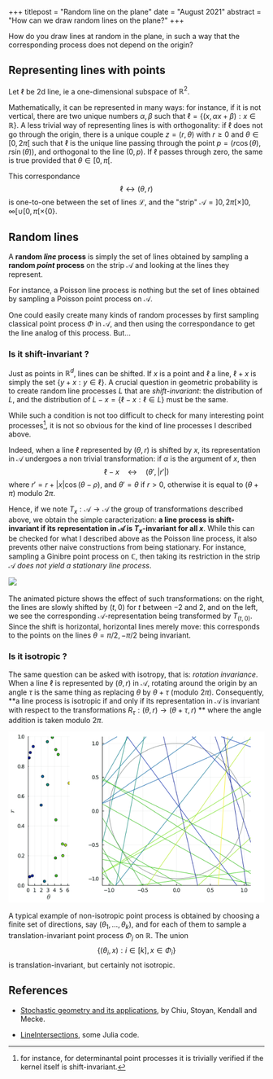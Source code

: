 +++
titlepost = "Random line on the plane"
date = "August 2021"
abstract = "How can we draw random lines on the plane?"
+++

How do you draw lines at random in the plane, in such a way that the corresponding process does not depend on the origin?

## Representing lines with points

Let $\ell$ be 2d line, ie a one-dimensional subspace of $\mathbb{R}^2$. 

Mathematically, it can be represented in many ways: for instance, if it is not vertical, there are two unique numbers $\alpha, \beta$ such that $\ell = \{ (x, \alpha x + \beta) : x \in \mathbb{R} \}$. A less trivial way of representing lines is with orthogonality: if $\ell$ does not go through the origin, there is a unique couple $z=(r, \theta)$ with $r \geqslant 0$ and $\theta \in [0, 2\pi[$ such that $\ell$ is the unique line passing through the point $p=(r\cos(\theta), r\sin(\theta))$, and orthogonal to the line $(0, p)$. If $\ell$ passes through zero, the same is true provided that $\theta \in [0, \pi[$. 

This correspondance $$\ell \leftrightarrow (\theta, r)$$ is one-to-one between the set of lines $\mathscr{L}$, and the "strip" $\mathscr{A} = ]0, 2\pi [\times ]0, \infty [ \cup [0, \pi[\times \{0\}$.


## Random lines

A **random *line* process** is simply the set of lines obtained by sampling a **random *point* process** on the strip $\mathscr{A}$ and looking at the lines they represent. 

For instance, a Poisson line process is nothing but the set of lines obtained by sampling a Poisson point process on $\mathscr{A}$. 

One could easily create many kinds of random processes by first sampling classical point process $\Phi$ in $\mathscr{A}$, and then using the correspondance to get the line analog of this process. But...

### Is it shift-invariant ?

Just as points in $\mathbb{R}^d$, lines can be shifted. If $x$ is a point and $\ell$ a line, $\ell + x$ is simply the set $\{y+x : y \in \ell \}$. A crucial question in geometric probability is to create random line processes $L$ that are *shift-invariant*: the distribution of $L$, and the distribution of $L - x = \{\ell - x : \ell \in L \}$ must be the same. 

While such a condition is not too difficult to check for many interesting point processes[^1], it is not so obvious for the kind of line processes I described above. 

Indeed, when a line $\ell$ represented by $(\theta, r)$ is shifted by $x$, its representation in $\mathscr{A}$ undergoes a non trivial transformation: if $\alpha$ is the argument of $x$, then 
$$ \ell - x \quad \leftrightarrow \quad (\theta', |r'|)$$
where $r' = r + |x|\cos(\theta - \rho)$, and $\theta' = \theta$ if $r>0$, otherwise it is equal to $(\theta + \pi)$ modulo $2\pi$. 

Hence, if we note $T_x : \mathscr{A} \to \mathscr{A}$ the group of transformations described above, we obtain the simple caracterization: **a line process is shift-invariant if its representation in $\mathscr{A}$ is $T_x$-invariant for all $x$**. While this can be checked for what I described above as the Poisson line process, it also prevents other naive constructions from being stationary. For instance, sampling a Ginibre point process on $\mathbb{C}$, then taking its restriction in the strip $\mathscr{A}$ *does not yield a stationary line process*. 


![](/posts/img/shift.gif)

The animated picture shows the effect of such transformations: on the right, the lines are slowly shifted by $(t,0)$ for $t$ between $-2$ and $2$, and on the left, we see the corresponding $\mathscr{A}$-representation being transformed by $T_{(t,0)}$. Since the shift is horizontal, horizontal lines merely move: this corresponds to the points on the lines $\theta = \pi/2, -\pi/2$ being invariant. 

### Is it isotropic ?

The same question can be asked with isotropy, that is: *rotation invariance*. When a line $\ell$ is represented by $(\theta, r)$ in $\mathscr{A}$, rotating around the origin by an angle $\tau$ is the same thing as replacing $\theta$ by $\theta + \tau$ (modulo $2\pi$). Consequently, **a line process is isotropic if and only if its representation in $\mathscr{A}$ is invariant with respect to the transformations $R_\tau : (\theta, r) \to (\theta + \tau, r)$ ** where the angle addition is taken modulo $2\pi$. 

![](/posts/img/rotate.gif)

A typical example of non-isotropic point process is obtained by choosing a finite set of directions, say $(\theta_1, \dotsc, \theta_k)$, and for each of them to sample a translation-invariant point process $\Phi_j$ on $\mathbb{R}$. The union
$$\{ (\theta_i, x) : i \in [k], x \in \Phi_i \}$$
is translation-invariant, but certainly not isotropic. 

## References

- [Stochastic geometry and its applications](https://www.wiley.com/en-us/Stochastic+Geometry+and+Its+Applications%2C+3rd+Edition-p-9780470664810), by Chiu, Stoyan, Kendall and Mecke. 

- [LineIntersections](https://github.com/SimonCoste/LineIntersections), some Julia code. 




[^1]: for instance, for determinantal point processes it is trivially verified if the kernel itself is shift-invariant.

